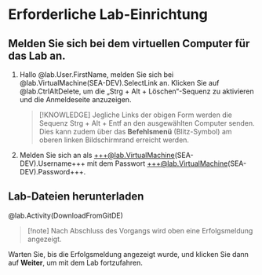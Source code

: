 # Erforderliche Lab-Einrichtung

## Melden Sie sich bei dem virtuellen Computer für das Lab an.


1. Hallo @lab.User.FirstName, melden Sie sich bei @lab.VirtualMachine(SEA-DEV).SelectLink an. Klicken Sie auf @lab.CtrlAltDelete, um die „Strg + Alt + Löschen“-Sequenz zu aktivieren und die Anmeldeseite anzuzeigen.

    >[!KNOWLEDGE] Jegliche Links der obigen Form werden die Sequenz Strg + Alt + Entf an den ausgewählten Computer senden. Dies kann zudem über das **Befehlsmenü** (Blitz-Symbol) am oberen linken Bildschirmrand erreicht werden. 

1. Melden Sie sich an als +++@lab.VirtualMachine(SEA-DEV).Username+++ mit dem Passwort +++@lab.VirtualMachine(SEA-DEV).Password+++.

## Lab-Dateien herunterladen

@lab.Activity(DownloadFromGitDE)

>[!note] Nach Abschluss des Vorgangs wird oben eine Erfolgsmeldung angezeigt.

Warten Sie, bis die Erfolgsmeldung angezeigt wurde, und klicken Sie dann auf **Weiter**, um mit dem Lab fortzufahren.